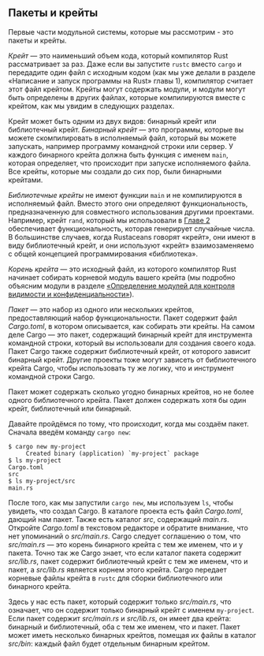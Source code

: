 ## Пакеты и крейты

Первые части модульной системы, которые мы рассмотрим - это пакеты и крейты.

*Крейт* — это наименьший объем кода, который компилятор Rust рассматривает за раз. Даже если вы запустите `rustc` вместо `cargo` и передадите один файл с исходным кодом (как мы уже делали в разделе «Написание и запуск программы на Rust» главы 1), компилятор считает этот файл крейтом. Крейты могут содержать модули, и модули могут быть определены в других файлах, которые компилируются вместе с крейтом, как мы увидим в следующих разделах.

Крейт может быть одним из двух видов: бинарный крейт или библиотечный крейт. *Бинарный крейт* — это программы, которые вы можете скомпилировать в исполняемый файл, который вы можете запускать, например программу командной строки или сервер. У каждого бинарного крейта должна быть функция с именем `main`, которая определяет, что происходит при запуске исполняемого файла. Все крейты, которые мы создали до сих пор, были бинарными крейтами.

*Библиотечные крейты* не имеют функции `main` и не компилируются в исполняемый файл. Вместо этого они определяют функциональность, предназначенную для совместного использования другими проектами. Например, крейт `rand`, который мы использовали в [Главе 2][rand]<!-- ignore --> обеспечивает функциональность, которая генерирует случайные числа. В большинстве случаев, когда Rustaceans говорят «крейт», они имеют в виду библиотечный крейт, и они используют «крейт» взаимозаменяемо с общей концепцией программирования «библиотека».

*Корень крейта* — это исходный файл, из которого компилятор Rust начинает собирать корневой модуль вашего крейта (мы подробно объясним модули в разделе [«Определение модулей для контроля видимости и конфиденциальности»][modules]<!-- ignore -->).

*Пакет* — это набор из одного или нескольких крейтов, предоставляющий набор функциональности. Пакет содержит файл *Cargo.toml*, в котором описывается, как собирать эти крейты. На самом деле Cargo — это пакет, содержащий бинарный крейт для инструмента командной строки, который вы использовали для создания своего кода. Пакет Cargo также содержит библиотечный крейт, от которого зависит бинарный крейт. Другие проекты тоже могут зависеть от библиотечного крейта Cargo, чтобы использовать ту же логику, что и инструмент командной строки Cargo.

Пакет может содержать сколько угодно бинарных крейтов, но не более одного библиотечного крейта. Пакет должен содержать хотя бы один крейт, библиотечный или бинарный.

Давайте пройдёмся по тому, что происходит, когда мы создаём пакет. Сначала введём команду `cargo new`:

```console
$ cargo new my-project
     Created binary (application) `my-project` package
$ ls my-project
Cargo.toml
src
$ ls my-project/src
main.rs
```

После того, как мы запустили `cargo new`, мы используем `ls`, чтобы увидеть, что создал Cargo. В каталоге проекта есть файл *Cargo.toml*, дающий нам пакет. Также есть каталог *src*, содержащий *main.rs*. Откройте *Cargo.toml* в текстовом редакторе и обратите внимание, что нет упоминаний о *src/main.rs*. Cargo следует соглашению о том, что *src/main.rs* — это корень бинарного крейта с тем же именем, что и у пакета. Точно так же Cargo знает, что если каталог пакета содержит *src/lib.rs*, пакет содержит библиотечный крейт с тем же именем, что и пакет, а *src/lib.rs* является корнем этого крейта. Cargo передает корневые файлы крейта в `rustc` для сборки библиотечного или бинарного крейта.

Здесь у нас есть пакет, который содержит только *src/main.rs*, что означает, что он содержит только бинарный крейт с именем `my-project`. Если пакет содержит *src/main.rs* и *src/lib.rs*, он имеет два крейта: бинарный и библиотечный, оба с тем же именем, что и пакет. Пакет может иметь несколько бинарных крейтов, помещая их файлы в каталог *src/bin*: каждый файл будет отдельным бинарным крейтом.

[modules]: ch07-02-defining-modules-to-control-scope-and-privacy.html
[rand]: ch02-00-guessing-game-tutorial.html#generating-a-random-number
